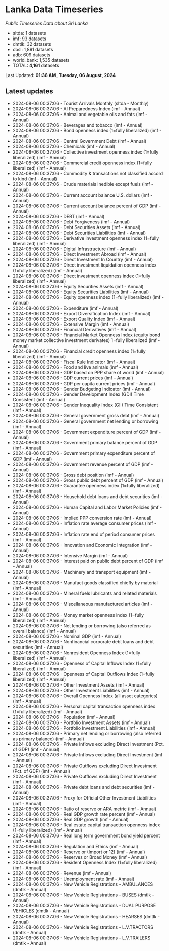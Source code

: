 # Lanka Data Timeseries
*Public Timeseries Data about Sri Lanka*

* sltda: 1 datasets
* imf: 93 datasets
* dmtlk: 32 datasets
* cbsl: 1,891 datasets
* adb: 609 datasets
* world_bank: 1,535 datasets
* TOTAL: **4,161** datasets

Last Updated: **01:36 AM, Tuesday, 06 August, 2024**

## Latest updates

* 2024-08-06 00:37:06 - Tourist Arrivals Monthly (sltda - Monthly)
* 2024-08-06 00:37:06 - AI Preparedness Index (imf - Annual)
* 2024-08-06 00:37:06 - Animal and vegetable oils and fats (imf - Annual)
* 2024-08-06 00:37:06 - Beverages and tobacco (imf - Annual)
* 2024-08-06 00:37:06 - Bond openness index (1=fully liberalized) (imf - Annual)
* 2024-08-06 00:37:06 - Central Government Debt (imf - Annual)
* 2024-08-06 00:37:06 - Chemicals (imf - Annual)
* 2024-08-06 00:37:06 - Collective investment openness index (1=fully liberalized) (imf - Annual)
* 2024-08-06 00:37:06 - Commercial credit openness index (1=fully liberalized) (imf - Annual)
* 2024-08-06 00:37:06 - Commodity & transactions not classified accord to kind (imf - Annual)
* 2024-08-06 00:37:06 - Crude materials inedible except fuels (imf - Annual)
* 2024-08-06 00:37:06 - Current account balance U.S. dollars (imf - Annual)
* 2024-08-06 00:37:06 - Current account balance percent of GDP (imf - Annual)
* 2024-08-06 00:37:06 - DEBT (imf - Annual)
* 2024-08-06 00:37:06 - Debt Forgiveness (imf - Annual)
* 2024-08-06 00:37:06 - Debt Securities Assets (imf - Annual)
* 2024-08-06 00:37:06 - Debt Securities Liabilities (imf - Annual)
* 2024-08-06 00:37:06 - Derivative investment openness index (1=fully liberalized) (imf - Annual)
* 2024-08-06 00:37:06 - Digital Infrastructure (imf - Annual)
* 2024-08-06 00:37:06 - Direct Investment Abroad (imf - Annual)
* 2024-08-06 00:37:06 - Direct Investment In Country (imf - Annual)
* 2024-08-06 00:37:06 - Direct investment liquidation openness index (1=fully liberalized) (imf - Annual)
* 2024-08-06 00:37:06 - Direct investment openness index (1=fully liberalized) (imf - Annual)
* 2024-08-06 00:37:06 - Equity Securities Assets (imf - Annual)
* 2024-08-06 00:37:06 - Equity Securities Liabilities (imf - Annual)
* 2024-08-06 00:37:06 - Equity openness index (1=fully liberalized) (imf - Annual)
* 2024-08-06 00:37:06 - Expenditure (imf - Annual)
* 2024-08-06 00:37:06 - Export Diversification Index (imf - Annual)
* 2024-08-06 00:37:06 - Export Quality Index (imf - Annual)
* 2024-08-06 00:37:06 - Extensive Margin (imf - Annual)
* 2024-08-06 00:37:06 - Financial Derivatives (imf - Annual)
* 2024-08-06 00:37:06 - Financial Market Openness Index (equity bond money market collective investment derivates) 1=fully liberalized (imf - Annual)
* 2024-08-06 00:37:06 - Financial credit openness index (1=fully liberalized) (imf - Annual)
* 2024-08-06 00:37:06 - Fiscal Rule Indicator (imf - Annual)
* 2024-08-06 00:37:06 - Food and live animals (imf - Annual)
* 2024-08-06 00:37:06 - GDP based on PPP share of world (imf - Annual)
* 2024-08-06 00:37:06 - GDP current prices (imf - Annual)
* 2024-08-06 00:37:06 - GDP per capita current prices (imf - Annual)
* 2024-08-06 00:37:06 - Gender Budgeting Indicator (imf - Annual)
* 2024-08-06 00:37:06 - Gender Development Index (GDI) Time Consistent (imf - Annual)
* 2024-08-06 00:37:06 - Gender Inequality Index (GII) Time Consistent (imf - Annual)
* 2024-08-06 00:37:06 - General government gross debt (imf - Annual)
* 2024-08-06 00:37:06 - General government net lending or borrowing (imf - Annual)
* 2024-08-06 00:37:06 - Government expenditure percent of GDP (imf - Annual)
* 2024-08-06 00:37:06 - Government primary balance percent of GDP (imf - Annual)
* 2024-08-06 00:37:06 - Government primary expenditure percent of GDP (imf - Annual)
* 2024-08-06 00:37:06 - Government revenue percent of GDP (imf - Annual)
* 2024-08-06 00:37:06 - Gross debt position (imf - Annual)
* 2024-08-06 00:37:06 - Gross public debt percent of GDP (imf - Annual)
* 2024-08-06 00:37:06 - Guarantee openness index (1=fully liberalized) (imf - Annual)
* 2024-08-06 00:37:06 - Household debt loans and debt securities (imf - Annual)
* 2024-08-06 00:37:06 - Human Capital and Labor Market Policies (imf - Annual)
* 2024-08-06 00:37:06 - Implied PPP conversion rate (imf - Annual)
* 2024-08-06 00:37:06 - Inflation rate average consumer prices (imf - Annual)
* 2024-08-06 00:37:06 - Inflation rate end of period consumer prices (imf - Annual)
* 2024-08-06 00:37:06 - Innovation and Economic Integration (imf - Annual)
* 2024-08-06 00:37:06 - Intensive Margin (imf - Annual)
* 2024-08-06 00:37:06 - Interest paid on public debt percent of GDP (imf - Annual)
* 2024-08-06 00:37:06 - Machinery and transport equipment (imf - Annual)
* 2024-08-06 00:37:06 - Manufact goods classified chiefly by material (imf - Annual)
* 2024-08-06 00:37:06 - Mineral fuels lubricants and related materials (imf - Annual)
* 2024-08-06 00:37:06 - Miscellaneous manufactured articles (imf - Annual)
* 2024-08-06 00:37:06 - Money market openness index (1=fully liberalized) (imf - Annual)
* 2024-08-06 00:37:06 - Net lending or borrowing (also referred as overall balance) (imf - Annual)
* 2024-08-06 00:37:06 - Nominal GDP (imf - Annual)
* 2024-08-06 00:37:06 - Nonfinancial corporate debt loans and debt securities (imf - Annual)
* 2024-08-06 00:37:06 - Nonresident Openness Index (1=fully liberalized) (imf - Annual)
* 2024-08-06 00:37:06 - Openness of Capital Inflows Index (1=fully liberalized) (imf - Annual)
* 2024-08-06 00:37:06 - Openness of Capital Outflows Index (1=fully liberalized) (imf - Annual)
* 2024-08-06 00:37:06 - Other Investment Assets (imf - Annual)
* 2024-08-06 00:37:06 - Other Investment Liabilities (imf - Annual)
* 2024-08-06 00:37:06 - Overall Openness Index (all asset categories) (imf - Annual)
* 2024-08-06 00:37:06 - Personal capital transaction openness index (1=fully liberalized) (imf - Annual)
* 2024-08-06 00:37:06 - Population (imf - Annual)
* 2024-08-06 00:37:06 - Portfolio Investment Assets (imf - Annual)
* 2024-08-06 00:37:06 - Portfolio Investment Liabilities (imf - Annual)
* 2024-08-06 00:37:06 - Primary net lending or borrowing (also referred as primary balance) (imf - Annual)
* 2024-08-06 00:37:06 - Private Inflows excluding Direct Investment (Pct. of GDP) (imf - Annual)
* 2024-08-06 00:37:06 - Private Inflows excluding Direct Investment (imf - Annual)
* 2024-08-06 00:37:06 - Private Outflows excluding Direct Investment (Pct. of GDP) (imf - Annual)
* 2024-08-06 00:37:06 - Private Outflows excluding Direct Investment (imf - Annual)
* 2024-08-06 00:37:06 - Private debt loans and debt securities (imf - Annual)
* 2024-08-06 00:37:06 - Proxy for Official Other Investment Liabilities (imf - Annual)
* 2024-08-06 00:37:06 - Ratio of reserve or ARA metric (imf - Annual)
* 2024-08-06 00:37:06 - Real GDP growth rate percent (imf - Annual)
* 2024-08-06 00:37:06 - Real GDP growth (imf - Annual)
* 2024-08-06 00:37:06 - Real estate capital transaction openness index (1=fully liberalized) (imf - Annual)
* 2024-08-06 00:37:06 - Real long term government bond yield percent (imf - Annual)
* 2024-08-06 00:37:06 - Regulation and Ethics (imf - Annual)
* 2024-08-06 00:37:06 - Reserve or (Import or 12) (imf - Annual)
* 2024-08-06 00:37:06 - Reserves or Broad Money (imf - Annual)
* 2024-08-06 00:37:06 - Resident Openness Index (1=fully liberalized) (imf - Annual)
* 2024-08-06 00:37:06 - Revenue (imf - Annual)
* 2024-08-06 00:37:06 - Unemployment rate (imf - Annual)
* 2024-08-06 00:37:06 - New Vehicle Registrations - AMBULANCES (dmtlk - Annual)
* 2024-08-06 00:37:06 - New Vehicle Registrations - BUSES (dmtlk - Annual)
* 2024-08-06 00:37:06 - New Vehicle Registrations - DUAL PURPOSE VEHICLES (dmtlk - Annual)
* 2024-08-06 00:37:06 - New Vehicle Registrations - HEARSES (dmtlk - Annual)
* 2024-08-06 00:37:06 - New Vehicle Registrations - L.V.TRACTORS (dmtlk - Annual)
* 2024-08-06 00:37:06 - New Vehicle Registrations - L.V.TRAILERS (dmtlk - Annual)